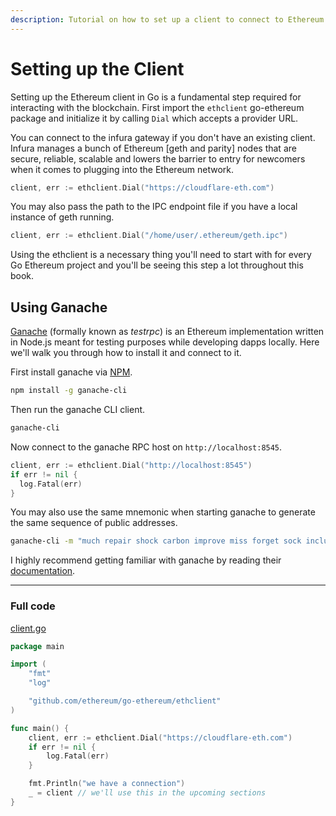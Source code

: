 ```yaml
---
description: Tutorial on how to set up a client to connect to Ethereum with Go.
---
```


# Setting up the Client

Setting up the Ethereum client in Go is a fundamental step required for interacting with the blockchain. First import the `ethclient` go-ethereum package and initialize it by calling `Dial` which accepts a provider URL.

You can connect to the infura gateway if you don't have an existing client. Infura manages a bunch of Ethereum [geth and parity] nodes that are secure, reliable, scalable and lowers the barrier to entry for newcomers when it comes to plugging into the Ethereum network.

```go
client, err := ethclient.Dial("https://cloudflare-eth.com")
```

You may also pass the path to the IPC endpoint file if you have a local instance of geth running.

```go
client, err := ethclient.Dial("/home/user/.ethereum/geth.ipc")
```

Using the ethclient is a necessary thing you'll need to start with for every Go Ethereum project and you'll be seeing this step a lot throughout this book.

## Using Ganache

[Ganache](https://github.com/trufflesuite/ganache-cli) (formally known as *testrpc*) is an Ethereum implementation written in Node.js meant for testing purposes while developing dapps locally. Here we'll walk you through how to install it and connect to it.

First install ganache via [NPM](https://www.npmjs.com/package/ganache-cli).

```bash
npm install -g ganache-cli
```

Then run the ganache CLI client.

```bash
ganache-cli
```

Now connect to the ganache RPC host on `http://localhost:8545`.

```go
client, err := ethclient.Dial("http://localhost:8545")
if err != nil {
  log.Fatal(err)
}
```

You may also use the same mnemonic when starting ganache to generate the same sequence of public addresses.

```bash
ganache-cli -m "much repair shock carbon improve miss forget sock include bullet interest solution"
```

I highly recommend getting familiar with ganache by reading their [documentation](http://truffleframework.com/ganache/).

---

### Full code

[client.go](https://github.com/mhxw/ethereum-development-with-go-book/blob/main/code/client.go)

```go
package main

import (
	"fmt"
	"log"

	"github.com/ethereum/go-ethereum/ethclient"
)

func main() {
	client, err := ethclient.Dial("https://cloudflare-eth.com")
	if err != nil {
		log.Fatal(err)
	}

	fmt.Println("we have a connection")
	_ = client // we'll use this in the upcoming sections
}
```
